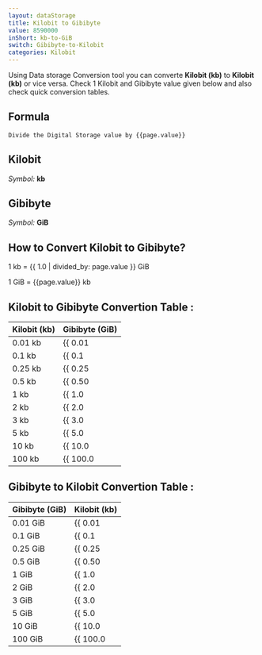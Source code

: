 ```yaml
---
layout: dataStorage
title: Kilobit to Gibibyte
value: 8590000
inShort: kb-to-GiB
switch: Gibibyte-to-Kilobit
categories: Kilobit
---
```


Using Data storage Conversion tool you can converte **Kilobit (kb)** to **Kilobit (kb)** or vice versa. Check 1 Kilobit and Gibibyte value given below and also check quick conversion tables.

## Formula
`Divide the Digital Storage value by {{page.value}}`

## Kilobit
*Symbol:* **kb**

## Gibibyte
*Symbol:* **GiB**

## How to Convert Kilobit to Gibibyte?

1 kb = {{ 1.0 | divided_by: page.value }} GiB

1 GiB = {{page.value}} kb


## Kilobit to Gibibyte Convertion Table :

| Kilobit (kb) | Gibibyte (GiB) |
| ---- | ---- |
| 0.01 kb | {{ 0.01 | divided_by: page.value }} GiB |
| 0.1 kb | {{ 0.1 | divided_by: page.value }} GiB |
| 0.25 kb | {{ 0.25 | divided_by: page.value }} GiB |
| 0.5 kb | {{ 0.50 | divided_by: page.value }} GiB |
| 1 kb | {{ 1.0 | divided_by: page.value }} GiB |
| 2 kb | {{ 2.0 | divided_by: page.value }} GiB |
| 3 kb | {{ 3.0 | divided_by: page.value }} GiB |
| 5 kb | {{ 5.0 | divided_by: page.value }} GiB |
| 10 kb | {{ 10.0 | divided_by: page.value }} GiB |
| 100 kb | {{ 100.0 | divided_by: page.value }} GiB |

## Gibibyte to Kilobit Convertion Table :

| Gibibyte (GiB) | Kilobit (kb) |
| ---- | ---- |
| 0.01 GiB | {{ 0.01 | times: page.value }} kb |
| 0.1 GiB | {{ 0.1 | times: page.value }} kb |
| 0.25 GiB | {{ 0.25 | times: page.value }} kb |
| 0.5 GiB | {{ 0.50 | times: page.value }} kb |
| 1 GiB | {{ 1.0 | times: page.value }} kb |
| 2 GiB | {{ 2.0 | times: page.value }} kb |
| 3 GiB | {{ 3.0 | times: page.value }} kb |
| 5 GiB | {{ 5.0 | times: page.value }} kb |
| 10 GiB | {{ 10.0 | times: page.value }} kb |
| 100 GiB | {{ 100.0 | times: page.value }} kb |


<script>
document.getElementById('selectInput')[2].selected = true
document.getElementById('selectOutput')[13].selected = true
</script>
